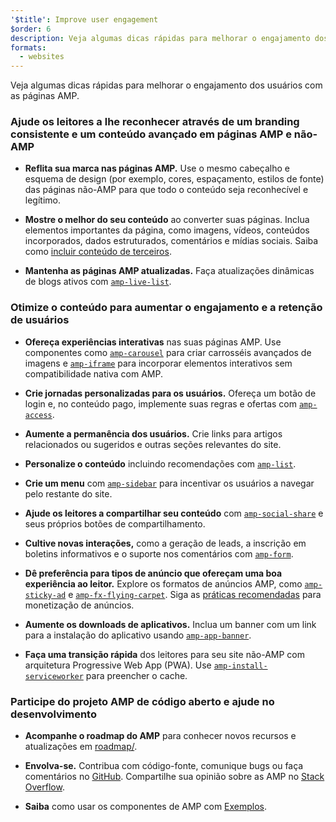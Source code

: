 ```yaml
---
'$title': Improve user engagement
$order: 6
description: Veja algumas dicas rápidas para melhorar o engajamento dos usuários com as páginas AMP. Ajude os leitores a lhe reconhecer através de um branding consistente e um conteúdo avançado em páginas AMP e não-AMP
formats:
  - websites
---
```


Veja algumas dicas rápidas para melhorar o engajamento dos usuários com as páginas AMP.

### Ajude os leitores a lhe reconhecer através de um branding consistente e um conteúdo avançado em páginas AMP e não-AMP

- **Reflita sua marca nas páginas AMP.** Use o mesmo cabeçalho e esquema de design (por exemplo, cores, espaçamento, estilos de fonte) das páginas não-AMP para que todo o conteúdo seja reconhecível e legítimo.

- **Mostre o melhor do seu conteúdo** ao converter suas páginas. Inclua elementos importantes da página, como imagens, vídeos, conteúdos incorporados, dados estruturados, comentários e mídias sociais. Saiba como [incluir conteúdo de terceiros](../../../documentation/guides-and-tutorials/develop/media_iframes_3p/third_party_components.md).

- **Mantenha as páginas AMP atualizadas.** Faça atualizações dinâmicas de blogs ativos com [`amp-live-list`](../../../documentation/components/reference/amp-live-list.md).

### Otimize o conteúdo para aumentar o engajamento e a retenção de usuários

- **Ofereça experiências interativas** nas suas páginas AMP. Use componentes como [`amp-carousel`](../../../documentation/components/reference/amp-carousel.md) para criar carrosséis avançados de imagens e [`amp-iframe`](../../../documentation/components/reference/amp-iframe.md) para incorporar elementos interativos sem compatibilidade nativa com AMP.

- **Crie jornadas personalizadas para os usuários.** Ofereça um botão de login e, no conteúdo pago, implemente suas regras e ofertas com [`amp-access`](../../../documentation/components/reference/amp-access.md).

- **Aumente a permanência dos usuários.** Crie links para artigos relacionados ou sugeridos e outras seções relevantes do site.

- **Personalize o conteúdo** incluindo recomendações com [`amp-list`](../../../documentation/components/reference/amp-list.md).

- **Crie um menu** com [`amp-sidebar`](../../../documentation/components/reference/amp-sidebar.md) para incentivar os usuários a navegar pelo restante do site.

- **Ajude os leitores a compartilhar seu conteúdo** com [`amp-social-share`](../../../documentation/components/reference/amp-social-share.md) e seus próprios botões de compartilhamento.

- **Cultive novas interações,** como a geração de leads, a inscrição em boletins informativos e o suporte nos comentários com [`amp-form`](../../../documentation/components/reference/amp-form.md).

- **Dê preferência para tipos de anúncio que ofereçam uma boa experiência ao leitor.** Explore os formatos de anúncios AMP, como [`amp-sticky-ad`](../../../documentation/components/reference/amp-sticky-ad.md) e [`amp-fx-flying-carpet`](../../../documentation/components/reference/amp-fx-flying-carpet.md). Siga as [práticas recomendadas](../../../documentation/guides-and-tutorials/develop/monetization/index.md) para monetização de anúncios.

- **Aumente os downloads de aplicativos.** Inclua um banner com um link para a instalação do aplicativo usando [`amp-app-banner`](../../../documentation/components/reference/amp-app-banner.md).

- **Faça uma transição rápida** dos leitores para seu site não-AMP com arquitetura Progressive Web App (PWA). Use [`amp-install-serviceworker`](../../../documentation/components/reference/amp-install-serviceworker.md) para preencher o cache.

### Participe do projeto AMP de código aberto e ajude no desenvolvimento

- **Acompanhe o roadmap do AMP** para conhecer novos recursos e atualizações em [roadmap/](../../../community/roadmap.html).

- **Envolva-se.** Contribua com código-fonte, comunique bugs ou faça comentários no [GitHub](https://github.com/ampproject/amphtml/blob/main/CONTRIBUTING.md). Compartilhe sua opinião sobre as AMP no [Stack Overflow](https://stackoverflow.com/questions/tagged/amp-html).

- **Saiba** como usar os componentes de AMP com [Exemplos](../../../documentation/examples/index.html).
